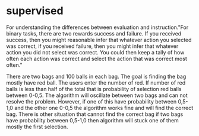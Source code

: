 # supervised

For understanding the differences between evaluation and instruction."For binary tasks, there are two rewards success and failure.
If you received success, then you might reasonable infer that whatever action you selected was correct, if you received failure, then 
you might infer that whatever action you did not select was correct. You could then keep a tally of how often each action was correct
and select the action that was correct most often."

There are two bags and 100 balls in each bag. The goal is finding the bag mostly have red ball. The users enter the number of red.
If number of red balls is less than half of the total that is probability of selection red balls between 0-0,5. The algorithm will 
oscillate between two bags and can not resolve the problem. However, if one of this have probability between 0,5-1,0 and the other one
0-0,5 the algorithm works fine and will find the correct bag. There is other situation that cannot find the correct bag if two bags
have probability between 0,5-1,0 then algorithm will stuck one of them mostly the first selection.
